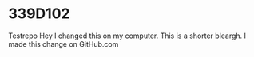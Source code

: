 # 339D102
Testrepo
Hey I changed this on my computer.
This is a shorter bleargh.
I made this change on GitHub.com
